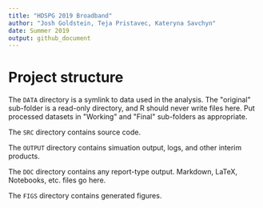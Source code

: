 ```yaml
---
title: "HDSPG 2019 Broadband"
author: "Josh Goldstein, Teja Pristavec, Kateryna Savchyn"
date: Summer 2019
output: github_document
---
```


# Project structure

The `DATA` directory is a symlink to data used in the analysis. 
The "original" sub-folder is a read-only directory, and R should never write files here. 
Put processed datasets in "Working" and "Final" sub-folders as appropriate.

The `SRC` directory contains source code. 

The `OUTPUT` directory contains  simuation output, logs, and other interim products.

The `DOC` directory contains any report-type output.
Markdown, LaTeX, Notebooks, etc. files go here.

The `FIGS` directory contains generated figures.